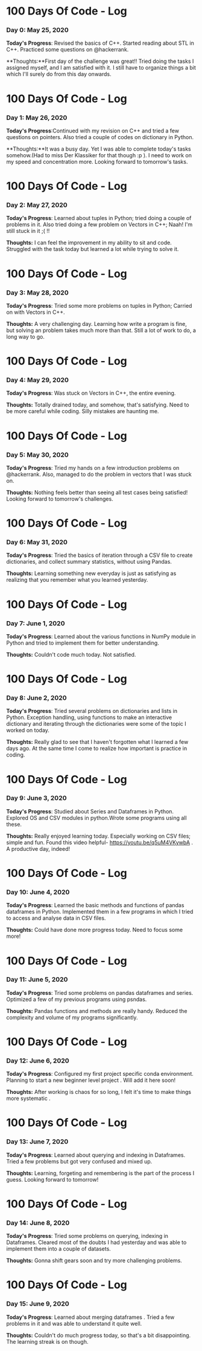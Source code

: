 # 100 Days Of Code - Log

### Day 0: May 25, 2020 


**Today's Progress**: Revised the basics of C++. Started reading about STL in C++. Practiced some questions on @hackerrank.

**Thoughts:**First day of the challenge was great!! Tried doing the tasks I assigned myself, and I am satisfied with it. I still have to organize things a bit which I'll surely do from this day onwards.



# 100 Days Of Code - Log

### Day 1: May 26, 2020 

**Today's Progress**:Continued with my revision on C++ and tried a few questions on pointers. Also tried a couple of codes on dictionary in Python.


**Thoughts:**It was a busy day. Yet I was able to complete today's tasks somehow.(Had to miss Der Klassiker for that though :p ). I need to work on my speed and concentration more. Looking forward to tomorrow's tasks.



# 100 Days Of Code - Log

### Day 2: May 27, 2020 


**Today's Progress**: Learned about tuples in Python; tried doing a couple of problems in it. Also tried doing a few problem on Vectors in C++; Naah! I'm still stuck in it ;( !! 

**Thoughts:**  I can feel the improvement in my ability to sit and code. Struggled with the task today but learned a lot while trying to solve it. 


# 100 Days Of Code - Log

### Day 3: May 28, 2020 


**Today's Progress**: Tried some more problems on tuples in Python;  Carried on with  Vectors in C++.

**Thoughts:**  A very challenging day. Learning how write a program is fine, but solving an problem takes much more than that. Still a lot of work to do, a long way to go. 



# 100 Days Of Code - Log

### Day 4: May 29, 2020 


**Today's Progress**: Was stuck on Vectors in C++, the entire evening. 

**Thoughts:**  Totally drained today, and somehow, that's satisfying. Need to be more careful while coding. Silly mistakes are haunting me.


# 100 Days Of Code - Log

### Day 5: May 30, 2020 


**Today's Progress**: Tried my hands on a few introduction problems on @hackerrank. 
Also, managed to do the problem in vectors that I was stuck on. 


**Thoughts:** Nothing feels better than seeing all test cases being satisfied! Looking forward to tomorrow's challenges. 


# 100 Days Of Code - Log

### Day 6: May 31, 2020 


**Today's Progress**: Tried the basics of iteration through a CSV file to create dictionaries, and collect summary statistics, without using Pandas.


**Thoughts:** Learning something new everyday is just as satisfying as realizing that you remember what you learned yesterday.


# 100 Days Of Code - Log

### Day 7: June 1, 2020 


**Today's Progress**: Learned about the various functions in NumPy module in Python and tried to implement them for better understanding. 


**Thoughts:** Couldn't code much today. Not satisfied.


# 100 Days Of Code - Log

### Day 8: June 2, 2020 


**Today's Progress**: Tried several problems on dictionaries and lists in Python. Exception handling, using functions to make an interactive dictionary and iterating through the dictionaries were some of the topic I worked on today.


**Thoughts:** Really glad to see that I haven't forgotten what I learned a few days ago. At the same time I come to realize how important is practice in coding. 


# 100 Days Of Code - Log

### Day 9: June 3, 2020 


**Today's Progress**: Studied about Series and  Dataframes in Python. Explored OS and CSV modules in python.Wrote some programs using all these.


**Thoughts:** Really enjoyed learning today. Especially working on CSV files; simple and fun. Found this video helpful- https://youtu.be/q5uM4VKywbA . A productive day, indeed!


# 100 Days Of Code - Log

### Day 10: June 4, 2020 


**Today's Progress**: Learned the basic methods and functions of pandas dataframes  in Python. Implemented them in a few programs in which I tried to access and analyse data in CSV files. 


**Thoughts:**  Could have done more progress today. Need to focus some more!


# 100 Days Of Code - Log

### Day 11: June 5, 2020 


**Today's Progress**: Tried some problems on pandas dataframes and series. Optimized a few of my previous programs using psndas. 


**Thoughts:**  Pandas functions and methods are really handy. Reduced the complexity and volume of my programs significantly.


# 100 Days Of Code - Log

### Day 12: June 6, 2020 


**Today's Progress**: Configured my first project specific  conda environment. Planning to start a new beginner level project . Will add it here soon!

**Thoughts:**  After working is chaos for so long, I felt it's time to make things more systematic .


# 100 Days Of Code - Log

### Day 13: June 7, 2020 


**Today's Progress**: Learned about querying and indexing in Dataframes. Tried a few problems but got very confused and mixed up.  

**Thoughts:**  Learning, forgeting and remembering is the part of the process I guess. Looking forward to tomorrow!


# 100 Days Of Code - Log

### Day 14: June 8, 2020 


**Today's Progress**: Tried some problems on querying, indexing  in Dataframes. Cleared most of the doubts I had yesterday and was able to implement them into a couple of datasets. 

**Thoughts:**  Gonna shift gears soon and try more challenging problems.


# 100 Days Of Code - Log

### Day 15: June 9, 2020 


**Today's Progress**: Learned about merging dataframes . Tried a few problems in it and was able to understand it quite well. 

**Thoughts:**  Couldn't do much progress today, so that's a bit disappointing. The learning streak is on though.
